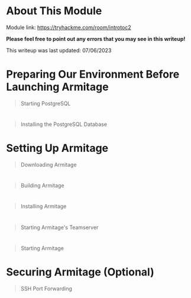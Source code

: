 # About This Module
Module link: https://tryhackme.com/room/introtoc2

**Please feel free to point out any errors that you may see in this writeup!**

This writeup was last updated: 07/06/2023

# Preparing Our Environment Before Launching Armitage
> Starting PostgreSQL

#
> Installing the PostgreSQL Database

# Setting Up Armitage
> Downloading Armitage

#
> Building Armitage

#
> Installing Armitage

#
> Starting Armitage's Teamserver

#
> Starting Armitage

# Securing Armitage (Optional)
> SSH Port Forwarding


